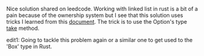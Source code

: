 Nice solution shared on leedcode. Working with linked list in rust is a bit of a pain because of the ownership system but I see that this solution uses tricks I learned from this [document](https://rust-unofficial.github.io/too-many-lists/second-option.html). The trick is to use the Option's type [take](https://doc.rust-lang.org/std/option/enum.Option.html#method.take) method.

edit1: Going to tackle this problem again or a similar one to get used to the 'Box' type in Rust.
